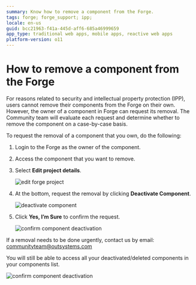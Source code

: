 ```yaml
---
summary: Know how to remove a component from the Forge.
tags: forge; forge_support; ipp;
locale: en-us
guid: bcc21963-f41a-445d-aff6-685a46999659
app_type: traditional web apps, mobile apps, reactive web apps
platform-version: o11
---
```


# How to remove a component from the Forge

For reasons related to security and intellectual property protection (IPP), users cannot remove their components from the Forge on their own. However, the owner of a component in Forge can request its removal. The Community team will evaluate each request and determine whether to remove the component on a case-by-case basis.

To request the removal of a component that you own, do the following:

1. Login to the Forge as the owner of the component.

1. Access the component that you want to remove.

1. Select **Edit project details**.

    ![edit forge project](images/remove-project-details-fg.png)

1. At the bottom, request the removal by clicking **Deactivate Component**.

    ![deactivate component](images/remove-deactivate-component-fg.png)

1. Click **Yes, I’m Sure** to confirm the request.

    ![confirm component deactivation](images/remove-confirm-deactivatation-fg.png)

If a removal needs to be done urgently, contact us by email: [communityteam@outsystems.com](mailto:communityteam@outsystems.com)

You will still be able to access all your deactivated/deleted components in your components list.

![confirm component deactivation](images/remove-deactivated-component-fg.png)
